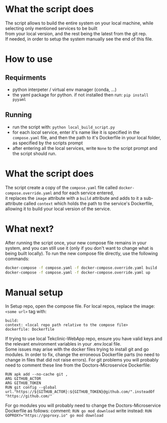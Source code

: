 # What the script does
The script allows to build the entire system on your local machine, while selecting only mentioned services to be built  
from your local version, and the rest being the latest from the git rep.  
If needed, in order to setup the system manually see the end of this file.

# How to use
## Requirments
- python interpeter / virtual env manager (conda, ...)
- the yaml package for python. if not installed then run: ` pip install pyyaml `

## Running
- run the script with: ```python local_build_script.py```
- for each *local* service, enter it's name like it is specified in the `compose.yaml` file, and then the path to it's Dockerfile in your local folder, as specified by the scripts prompt
- after entering all the local services, write `None` to the script prompt and the script should run.

# What the script does
The script create a copy of the `compose.yaml` file called `docker-compose.override.yaml` and for each service entered,  
it replaces the `image` attribute with a `build` attribute and adds to it a sub-attribute called `context` which holds the path to the service's Dockerfile, allowing it to build your local version of the service.

# What next?
After running the script once, your new compose file remains in your system, and you can still use it (only if you don't want to change what is being built locally).
To run the new compose file directly, use the following commands:
```bash
docker-compose -f compose.yaml -f docker-compose.override.yaml build  
docker-compose -f compose.yaml -f docker-compose.override.yaml up
```


# Manual setup
In Setup repo, open the compose file.
For local repos, replace the image: `<some url>` tag with:
```
build:
context: <local repo path relative to the compose file>
dockerfile: Dockerfile
```
If trying to use local Tekclinic-WebApp repo, ensure you have valid keys and the relevant environment variables in your .env.local file.  
Some issues may arise with the docker files trying to install git and go modules. In order to fix, change the erroneous Dockerfile parts (no need to change in files that did not raise errors).
For git problems you will probably need to comment these line from the Doctors-Microservice Dockerfile:
```
RUN apk add --no-cache git ,
ARG GITHUB_ACTOR 
ARG GITHUB_TOKEN
RUN git config --global url."https://${GITHUB_ACTOR}:${GITHUB_TOKEN}@github.com/".insteadOf "https://github.com/"
``` 
For go modules you will probably need to change the Doctors-Microservice Dockerfile as follows:
comment: `RUN go mod download`
write instead: `RUN GOPROXY="https://goproxy.io" go mod download` 

